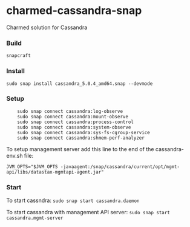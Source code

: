 # charmed-cassandra-snap
Charmed solution for Cassandra

### Build
`snapcraft`

### Install
`sudo snap install cassandra_5.0.4_amd64.snap --devmode`

### Setup
```
    sudo snap connect cassandra:log-observe
    sudo snap connect cassandra:mount-observe
    sudo snap connect cassandra:process-control
    sudo snap connect cassandra:system-observe
    sudo snap connect cassandra:sys-fs-cgroup-service
    sudo snap connect cassandra:shmem-perf-analyzer
```

To setup management server add this line to the end of the cassandra-env.sh file:
```
JVM_OPTS="$JVM_OPTS -javaagent:/snap/cassandra/current/opt/mgmt-api/libs/datastax-mgmtapi-agent.jar"
```
### Start
To start cassndra:
`sudo snap start cassandra.daemon`

To start cassandra with management API server:
`sudo snap start cassandra.mgmt-server`
